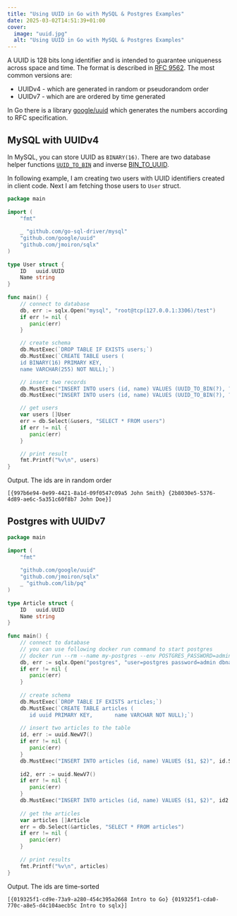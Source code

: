 ```yaml
---
title: "Using UUID in Go with MySQL & Postgres Examples"
date: 2025-03-02T14:51:39+01:00
cover:
  image: "uuid.jpg"
  alt: "Using UUID in Go with MySQL & Postgres Examples"
---
```


A UUID is 128 bits long identifier and is intended to guarantee uniqueness across space and time. The format is described in [RFC 9562](https://datatracker.ietf.org/doc/html/rfc9562). The most common versions are:
- UUIDv4 - which are generated in random or pseudorandom order
- UUIDv7 - which are are ordered by time generated

In Go there is a library [google/uuid](https://github.com/google/uuid) which generates the numbers according to RFC specification.

## MySQL with UUIDv4

In MySQL, you can store UUID as `BINARY(16)`. There are two database helper functions [`UUID_TO_BIN`](https://dev.mysql.com/doc/refman/8.4/en/miscellaneous-functions.html#function_uuid-to-bin) and inverse [BIN_TO_UUID](https://dev.mysql.com/doc/refman/8.4/en/miscellaneous-functions.html#function_bin-to-uuid). 

In following example, I am creating two users with UUID identifiers created in client code. Next I am fetching those users to `User` struct.

```go
package main  
  
import (  
    "fmt"  
  
    _ "github.com/go-sql-driver/mysql"  
    "github.com/google/uuid"    
    "github.com/jmoiron/sqlx"
)  
  
type User struct {  
    ID   uuid.UUID  
    Name string  
}  
  
func main() {  
	// connect to database
    db, err := sqlx.Open("mysql", "root@tcp(127.0.0.1:3306)/test")  
    if err != nil {  
       panic(err)  
    }  

    // create schema
    db.MustExec(`DROP TABLE IF EXISTS users;`)  
    db.MustExec(`CREATE TABLE users (
    id BINARY(16) PRIMARY KEY,
	name VARCHAR(255) NOT NULL);`)  

	// insert two records
    db.MustExec("INSERT INTO users (id, name) VALUES (UUID_TO_BIN(?), ?)", uuid.New().String(), "John Doe")  
    db.MustExec("INSERT INTO users (id, name) VALUES (UUID_TO_BIN(?), ?)", uuid.New().String(), "John Smith")  

	// get users
    var users []User  
    err = db.Select(&users, "SELECT * FROM users")  
    if err != nil {  
       panic(err)  
    }  

	// print result
    fmt.Printf("%v\n", users)  
}
```

Output. The ids are in random order
```
[{997b6e94-0e99-4421-8a1d-09f0547c09a5 John Smith} {2b8030e5-5376-4d89-ae6c-5a351c60f8b7 John Doe}]
```


## Postgres with UUIDv7

```go
package main  
  
import (  
    "fmt"  
  
    "github.com/google/uuid"
    "github.com/jmoiron/sqlx"
    _ "github.com/lib/pq"  
)  
  
type Article struct {  
    ID   uuid.UUID  
    Name string  
}  
  
func main() {  
    // connect to database
    // you can use following docker run command to start postgres
    // docker run --rm --name my-postgres --env POSTGRES_PASSWORD=admin --publish 5432:5432  postgres
    db, err := sqlx.Open("postgres", "user=postgres password=admin dbname=postgres sslmode=disable")  
    if err != nil {  
       panic(err)  
    }  
  
    // create schema  
    db.MustExec(`DROP TABLE IF EXISTS articles;`)  
    db.MustExec(`CREATE TABLE articles (  
       id uuid PRIMARY KEY,       name VARCHAR NOT NULL);`)  
  
    // insert two articles to the table  
    id, err := uuid.NewV7()  
    if err != nil {  
       panic(err)  
    }  
    db.MustExec("INSERT INTO articles (id, name) VALUES ($1, $2)", id.String(), "Intro to Go")  
  
    id2, err := uuid.NewV7()  
    if err != nil {  
       panic(err)  
    }  
    db.MustExec("INSERT INTO articles (id, name) VALUES ($1, $2)", id2.String(), "Intro to sqlx")  
  
    // get the articles  
    var articles []Article  
    err = db.Select(&articles, "SELECT * FROM articles")  
    if err != nil {  
       panic(err)  
    }  
  
    // print results  
    fmt.Printf("%v\n", articles)  
}
```

Output. The ids are time-sorted
```
[{019325f1-cd9e-73a9-a280-454c395a2668 Intro to Go} {019325f1-cda0-770c-a8e5-d4c104aecb5c Intro to sqlx}]
